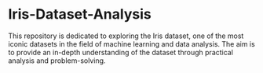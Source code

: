 # Iris-Dataset-Analysis
This repository is dedicated to exploring the Iris dataset, one of the most iconic datasets in the field of machine learning and data analysis. The aim is to provide an in-depth understanding of the dataset through practical analysis and problem-solving.
